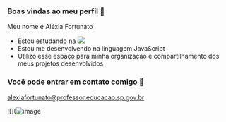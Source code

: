 ### **Boas vindas ao meu perfil 💙**

Meu nome é Aléxia Fortunato

- Estou estudando na ![](https://www.alura.com.br)
- Estou me desenvolvendo na linguagem JavaScript
- Utilizo esse espaço para minha organização e compartilhamento dos meus projetos desenvolvidos

###  Você pode entrar em contato comigo 📧

  alexiafortunato@professor.educacao.sp.gov.br
  
![](![image](https://github.com/alexiafortunato/alexiafortunato/assets/169692290/be1c1c81-3649-44de-9d90-3f61c8d7772a)
